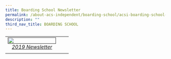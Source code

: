 ```yaml
---
title: Boarding School Newsletter
permalink: /about-acs-independent/boarding-school/acsi-boarding-school-newsletter/
description: ""
third_nav_title: BOARDING SCHOOL
---
```

|   |   |   |
|:---:|:---:|:---:|
| <a href="" target = "_blank"> <img src="" style="width:100%"> <i>2019 Newsletter</i></a>  |      |       |
|     |       |      |